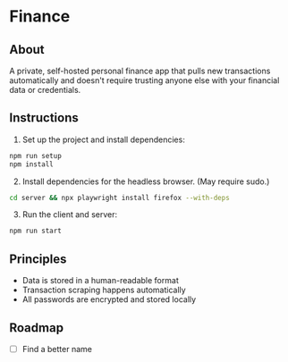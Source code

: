 # Finance

## About

A private, self-hosted personal finance app that pulls new transactions automatically and doesn't require trusting anyone else with your financial data or credentials.

## Instructions

1. Set up the project and install dependencies:

```sh
npm run setup
npm install
```

2. Install dependencies for the headless browser. (May require sudo.)

```sh
cd server && npx playwright install firefox --with-deps
```

3. Run the client and server:

```sh
npm run start
```

## Principles

- Data is stored in a human-readable format
- Transaction scraping happens automatically
- All passwords are encrypted and stored locally

## Roadmap

- [ ] Find a better name
